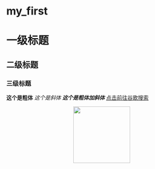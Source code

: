 # my_first
# 一级标题
## 二级标题
### 三级标题
**这个是粗体**
*这个是斜体*
***这个是粗体加斜体***
[点击前往谷歌搜索](https://www.google.com.hk/)

<div align=center><img width="150" height="150" src="https://i.loli.net/2018/09/05/5b8f8194dbbc1.jpg"/></div>

